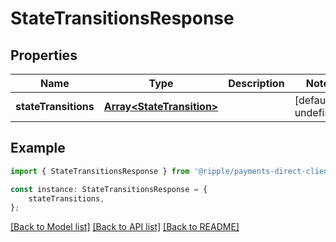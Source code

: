 # StateTransitionsResponse


## Properties

Name | Type | Description | Notes
------------ | ------------- | ------------- | -------------
**stateTransitions** | [**Array&lt;StateTransition&gt;**](StateTransition.md) |  | [default to undefined]

## Example

```typescript
import { StateTransitionsResponse } from '@ripple/payments-direct-client';

const instance: StateTransitionsResponse = {
    stateTransitions,
};
```

[[Back to Model list]](../README.md#documentation-for-models) [[Back to API list]](../README.md#documentation-for-api-endpoints) [[Back to README]](../README.md)
